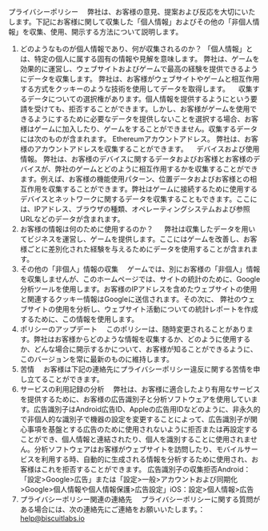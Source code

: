 プライバシーポリシー
　弊社は、お客様の意見、提案および反応を大切にいたします。下記にお客様に関して収集した「個人情報」およびその他の「非個人情報」を収集、使用、開示する方法について説明します。
1. どのようなものが個人情報であり、何が収集されるのか？
「個人情報」とは、特定の個人に属する固有の情報や見解を意味します。 弊社は、ゲームを効果的に運営し、ウェブサイトおよびゲームで最高の経験を提供できるようにデータを収集します。 弊社は、お客様がウェブサイトやゲームと相互作用する方式をクッキーのような技術を使用してデータを取得します。
　収集するデータについての選択権があります。個人情報を提供するようにという要請を受けても、拒否することができます。しかし、お客様がゲームを使用できるようにするために必要なデータを提供しないことを選択する場合、お客様はゲームに加入したり、ゲームをすることができません。収集するデータには次のものが含まれます。
Ethereumアカウントアドレス。 弊社は、お客様のアカウントアドレスを収集することができます。
　デバイスおよび使用情報。 弊社は、お客様のデバイスに関するデータおよびお客様とお客様のデバイスが、弊社のゲームとどのように相互作用するかを収集することができます。例えば、お客様の機能使用パターン、位置データおよびお客様との相互作用を収集することができます。弊社はゲームに接続するために使用するデバイスとネットワークに関するデータを収集することもできます。ここには、IPアドレス、ブラウザの種類、オペレーティングシステムおよび参照URLなどのデータが含まれます。
2. お客様の情報は何のために使用するのか？
　 弊社は収集したデータを用いてビジネスを運営し、ゲームを提供します。ここにはゲームを改善し、お客様ごとに差別化された経験を与えるためにデータを使用することが含まれます。
3. その他の「非個人」情報の収集
　ゲームでは、別にお客様の「非個人」情報を収集しませんが、このホームページでは、サイトの統計のために、Google分析ツールを使用します。お客様のIPアドレスを含めたウェブサイトの使用と関連するクッキー情報はGoogleに送信されます。その次に、 弊社のウェブサイトの使用を分析し、ウェブサイト活動についての統計レポートを作成するために、この情報を使用します。
4. ポリシーのアップデート
　このポリシーは、随時変更されることがあります。弊社はお客様からどのような情報を収集するか、どのように使用するか、どんな場合に開示するかについて、お客様が知ることができるように、このバージョンを常に最新のものに維持します。
5. 苦情
　お客様は下記の連絡先にプライバシーポリシー違反に関する苦情を申し立てることができます。
6. サービスの利用記録の分析
　弊社は、お客様に適合したより有用なサービスを提供するために、お客様の広告識別子と分析ソフトウェアを使用しています。広告識別子はAndroid広告ID、Appleの広告用IDなどのように、非永久的で非個人的な識別子で機器の設定を変更することによって、広告識別子が関心事項を基盤とする広告のために使用されないように拒否または再設定することができ、個人情報と連結されたり、個人を識別することに使用されません。分析ソフトウェアはお客様がウェブサイトを訪問したり、モバイルサービスを利用する時、自動的に生成される情報を分析するために使用され、お客様はこれを拒否することができます。
広告識別子の収集拒否Android：「設定>Google>広告」または「設定>一般>アカウントおよび同期化>Google>個人情報や個人情報保護>広告設定」iOS：設定>個人情報>広告
7. プライバシーポリシー関連の連絡先
　プライバシーポリシーに関する質問がある場合には、次の連絡先にご連絡をお願いいたします。：help@biscuitlabs.io
